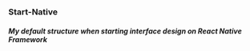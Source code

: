 ### Start-Native
##### My default structure when starting interface design on React Native Framework
